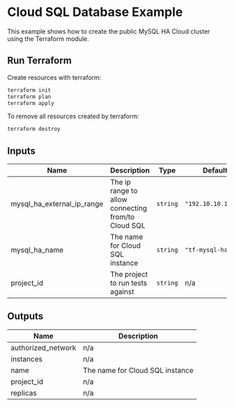# Cloud SQL Database Example

This example shows how to create the public MySQL HA Cloud cluster using the Terraform module.

## Run Terraform

Create resources with terraform:

```bash
terraform init
terraform plan
terraform apply
```

To remove all resources created by terraform:

```bash
terraform destroy
```

<!-- BEGINNING OF PRE-COMMIT-TERRAFORM DOCS HOOK -->
## Inputs

| Name | Description | Type | Default | Required |
|------|-------------|------|---------|:--------:|
| mysql\_ha\_external\_ip\_range | The ip range to allow connecting from/to Cloud SQL | `string` | `"192.10.10.10/32"` | no |
| mysql\_ha\_name | The name for Cloud SQL instance | `string` | `"tf-mysql-ha"` | no |
| project\_id | The project to run tests against | `string` | n/a | yes |

## Outputs

| Name | Description |
|------|-------------|
| authorized\_network | n/a |
| instances | n/a |
| name | The name for Cloud SQL instance |
| project\_id | n/a |
| replicas | n/a |

<!-- END OF PRE-COMMIT-TERRAFORM DOCS HOOK -->
